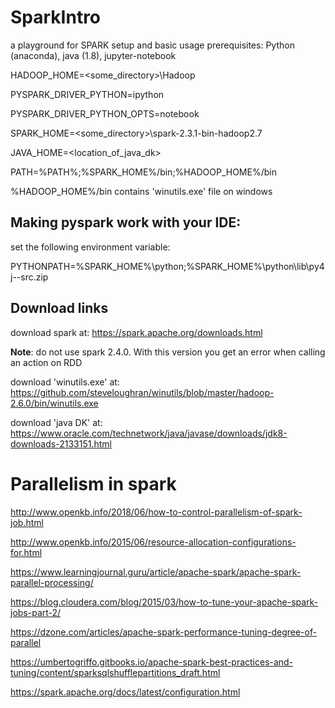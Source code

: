 # SparkIntro
a playground for SPARK setup and basic usage
prerequisites: Python (anaconda), java (1.8), jupyter-notebook

HADOOP_HOME=<some_directory>\Hadoop

PYSPARK_DRIVER_PYTHON=ipython

PYSPARK_DRIVER_PYTHON_OPTS=notebook

SPARK_HOME=<some_directory>\spark-2.3.1-bin-hadoop2.7

JAVA_HOME=<location_of_java_dk>

PATH=%PATH%;%SPARK_HOME%/bin;%HADOOP_HOME%/bin

%HADOOP_HOME%/bin contains 'winutils.exe' file on windows

## Making pyspark work with your IDE:

set the following environment variable:

PYTHONPATH=%SPARK_HOME%\python;%SPARK_HOME%\python\lib\py4j-<version>-src.zip

## Download links
download spark at:
https://spark.apache.org/downloads.html

**Note**: do not use spark 2.4.0. With this version you get an error when calling an action on RDD

download 'winutils.exe' at:
https://github.com/steveloughran/winutils/blob/master/hadoop-2.6.0/bin/winutils.exe

download 'java DK' at:
https://www.oracle.com/technetwork/java/javase/downloads/jdk8-downloads-2133151.html

# Parallelism in spark

http://www.openkb.info/2018/06/how-to-control-parallelism-of-spark-job.html

http://www.openkb.info/2015/06/resource-allocation-configurations-for.html

https://www.learningjournal.guru/article/apache-spark/apache-spark-parallel-processing/

https://blog.cloudera.com/blog/2015/03/how-to-tune-your-apache-spark-jobs-part-2/

https://dzone.com/articles/apache-spark-performance-tuning-degree-of-parallel

https://umbertogriffo.gitbooks.io/apache-spark-best-practices-and-tuning/content/sparksqlshufflepartitions_draft.html

https://spark.apache.org/docs/latest/configuration.html
